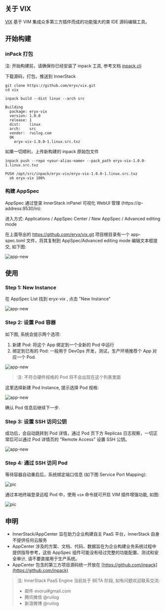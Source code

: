 ## 关于 VIX

[VIX](https://github.com/eryx/vix/) 基于 VIM 集成众多第三方插件而成的功能强大的类 IDE 源码编辑工具。

## 开始构建

### inPack 打包

<div class="alert alert-warning">
注: 开始构建前，请确保你已经安装了 inpack 工具, 参考文档 <a href="/gdoc/view/inpack/cli/index.md" target="_blank">inpack cli</a>
</div>


下载源码，打包，推送到 InnerStack

``` shell
git clone https://github.com/eryx/vix.git
cd vix

inpack build --dist linux --arch src

Building
  package: eryx-vix
  version: 1.0.0
  release: 1
  dist:    linux
  arch:    src
  vendor:  ruilog.com
  OK
    eryx-vix-1.0.0-1.linux.src.txz
```

如果一切顺利，上传新构建的 inpack 原始包文件

``` shell
inpack push --repo <your-alias-name> --pack_path eryx-vix-1.0.0-1.linux.src.txz 

PUSH /opt/src/inpack/eryx-vix/eryx-vix-1.0.0-1.linux.src.txz
  ok eryx-vix 100%
```


### 构建 AppSpec

AppSpec 通过登录 InnerStack inPanel 可视化 WebUI 管理 (https://ip-address:9530/in):

进入方式: Applications / AppSpec Center / New AppSpec / Advanced editing mode


在上面导出的 https://github.com/eryx/vix.git 项目根目录有一个 app-spec.toml 文件，将其复制到 AppSpec/Advanced editing mode 编辑文本框提交, 如下图:

![app-new](vix/assets/app-spec-edit-a.cmp.png)


## 使用

### Step 1: New Instance

在 AppSpec List 找到 eryx-vix , 点击 "New Instance"

![app-new](vix/assets/app-new-n1.cmp.png)

### Step 2: 设置 Pod 容器

如下图, 系统会提示两个选项:

1. 新建 Pod: 将这个 App 绑定到一个全新的 Pod 中运行
2. 绑定到已有的 Pod: 一般用于 DevOps 开发，测试，生产环境推荐个 App 对应一个 Pod.


![app-new](vix/assets/app-new-n2.cmp.png)

> 注: 不符合硬件规格的 Pod 将不会出现在这个列表里面

这里选择新建 Pod Instance, 提示选择 Pod 规格:

![app-new](vix/assets/app-new-n2.2.cmp.png)

确认 Pod 信息后继续下一步.

### Step 3: 设置 SSH 访问公钥

成功后，会自动跳转到 Pod 详情，通过 Pod 页下方 Replicas 日志观察，一切正常后可以通过 Pod 详情页的 "Remote Access" 设置 SSH 公钥。

![app-new](vix/assets/pod-entry.cmp.png)

### Step 4: 通过 SSH 访问 Pod

等待容器自动重启后，系统绑定端口信息 (如下图 Service Port Mapping):

![pic](vix/assets/pod-entry-ssh.cmp.png)


通过本地终端登录远程 Pod 中，使用 ```vim``` 命令就可开启 VIM 插件增强功能, 如图:

![pic](vix/assets/demo.cmp.png)


## 申明

* InnerStack/AppCenter 旨在助力企业构建自主 PaaS 平台，InnerStack 自身不提供任何云服务
* AppCenter 涉及的方案、文档、代码、数据旨在为企业构建业务系统过程中提供指导参考，这些 AppSpec 组件可能没有经过完整的功能配置、测试和安全审计, 请不要直接用于生产系统。
* AppCenter 包含的第三方项目源码统一开放在 [https://github.com/inpack](https://github.com/inpack)


> 注: InnerStack PaaS Engine 当前处于 BETA 阶段, 如有问题欢迎联系交流:
>
> * 邮件 evorui#gmail.com
> * 腾讯微信 @ruilog
> * 新浪微博 @ruilog



